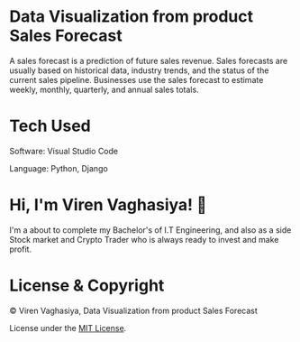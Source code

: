 # Data Visualization from product Sales Forecast
 A sales forecast is a prediction of future sales revenue. Sales forecasts are usually based on historical data, industry trends, and the status of the current sales pipeline. Businesses use the sales forecast to estimate weekly, monthly, quarterly, and annual sales totals.
# Tech Used
Software: Visual Studio Code

Language: Python, Django
# Hi, I'm Viren Vaghasiya! :wave:
I'm a about to complete my Bachelor's of I.T Engineering, and also as a side Stock market and Crypto Trader who is always ready to invest and make profit.

# License & Copyright
©️ Viren Vaghasiya, Data Visualization from product Sales Forecast

License under the [MIT License](LICENSE).
